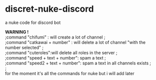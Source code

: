 # discret-nuke-discord
a nuke code for discord bot

**WARNING !**\
;command "chifumi" : will create a lot of channel ;\
;command "catkawai + number" : will delete a lot of channel "with the number selected" ;\
;command "cuteroles":will delete all roles in the server ;\
;command "speed + text + number": spam a text ;\
;command "speed2 + text + number": spam a text in all channels exists ;\
;\
for the moment it's all the commands for nuke but i will add later
